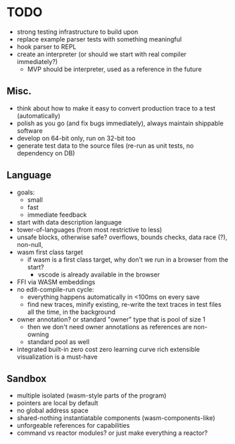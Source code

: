 # TODO

- strong testing infrastructure to build upon
- replace example parser tests with something meaningful
- hook parser to REPL
- create an interpreter (or should we start with real compiler immediately?)
  - MVP should be interpreter, used as a reference in the future

## Misc.

- think about how to make it easy to convert production trace to a test (automatically)
- polish as you go (and fix bugs immediately), always maintain shippable software
- develop on 64-bit only, run on 32-bit too
- generate test data to the source files (re-run as unit tests, no dependency on DB)

## Language

- goals:
  - small
  - fast
  - immediate feedback
- start with data description language
- tower-of-languages (from most restrictive to less)
- unsafe blocks, otherwise safe? overflows, bounds checks, data race (?), non-null, 
- wasm first class target
  - if wasm is a first class target, why don't we run in a browser from the start?
    - vscode is already available in the browser
- FFI via WASM embeddings
- no edit-compile-run cycle:
  - everything happens automatically in <100ms on every save
  - find new traces, minify existing, re-write the text traces in test files
    all the time, in the background
- owner annotation? or standard "owner" type that is pool of size 1
  - then we don't need owner annotations as references are non-owning
  - standard pool as well
- integrated built-in zero cost zero learning curve rich extensible visualization is a must-have

## Sandbox

- multiple isolated (wasm-style parts of the program)
- pointers are local by default
- no global address space
- shared-nothing instantiatable components (wasm-components-like)
- unforgeable references for capabilities
- command vs reactor modules? or just make everything a reactor?
